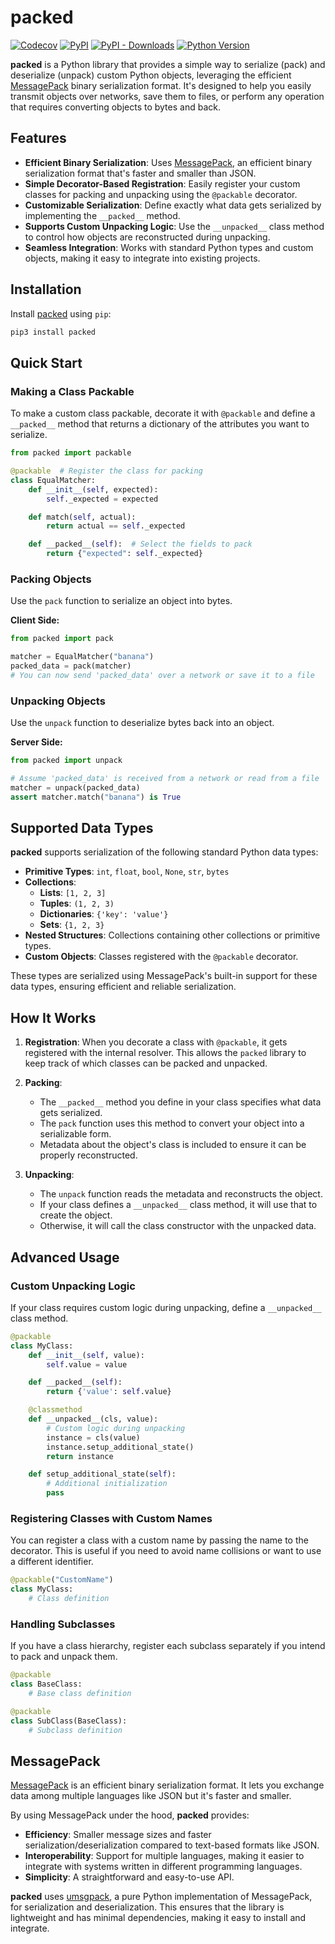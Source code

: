 # packed

[![Codecov](https://img.shields.io/codecov/c/github/tsv1/packed/master.svg?style=flat-square)](https://codecov.io/gh/tsv1/packed)
[![PyPI](https://img.shields.io/pypi/v/packed.svg?style=flat-square)](https://pypi.python.org/pypi/packed/)
[![PyPI - Downloads](https://img.shields.io/pypi/dm/packed?style=flat-square)](https://pypi.python.org/pypi/packed/)
[![Python Version](https://img.shields.io/pypi/pyversions/packed.svg?style=flat-square)](https://pypi.python.org/pypi/packed/)

**packed** is a Python library that provides a simple way to serialize (pack) and deserialize (unpack) custom Python objects, leveraging the efficient [MessagePack](https://msgpack.org/) binary serialization format. It's designed to help you easily transmit objects over networks, save them to files, or perform any operation that requires converting objects to bytes and back.

## Features

- **Efficient Binary Serialization**: Uses [MessagePack](https://msgpack.org/), an efficient binary serialization format that's faster and smaller than JSON.
- **Simple Decorator-Based Registration**: Easily register your custom classes for packing and unpacking using the `@packable` decorator.
- **Customizable Serialization**: Define exactly what data gets serialized by implementing the `__packed__` method.
- **Supports Custom Unpacking Logic**: Use the `__unpacked__` class method to control how objects are reconstructed during unpacking.
- **Seamless Integration**: Works with standard Python types and custom objects, making it easy to integrate into existing projects.

## Installation

Install [packed](https://pypi.python.org/pypi/packed/) using `pip`:

```sh
pip3 install packed
```

## Quick Start

### Making a Class Packable

To make a custom class packable, decorate it with `@packable` and define a `__packed__` method that returns a dictionary of the attributes you want to serialize.

```python
from packed import packable

@packable  # Register the class for packing
class EqualMatcher:
    def __init__(self, expected):
        self._expected = expected

    def match(self, actual):
        return actual == self._expected

    def __packed__(self):  # Select the fields to pack
        return {"expected": self._expected}
```

### Packing Objects

Use the `pack` function to serialize an object into bytes.

**Client Side:**

```python
from packed import pack

matcher = EqualMatcher("banana")
packed_data = pack(matcher)
# You can now send 'packed_data' over a network or save it to a file
```

### Unpacking Objects

Use the `unpack` function to deserialize bytes back into an object.

**Server Side:**

```python
from packed import unpack

# Assume 'packed_data' is received from a network or read from a file
matcher = unpack(packed_data)
assert matcher.match("banana") is True
```

## Supported Data Types

**packed** supports serialization of the following standard Python data types:

- **Primitive Types**: `int`, `float`, `bool`, `None`, `str`, `bytes`
- **Collections**:
  - **Lists**: `[1, 2, 3]`
  - **Tuples**: `(1, 2, 3)`
  - **Dictionaries**: `{'key': 'value'}`
  - **Sets**: `{1, 2, 3}`
- **Nested Structures**: Collections containing other collections or primitive types.
- **Custom Objects**: Classes registered with the `@packable` decorator.

These types are serialized using MessagePack's built-in support for these data types, ensuring efficient and reliable serialization.

## How It Works

1. **Registration**: When you decorate a class with `@packable`, it gets registered with the internal resolver. This allows the `packed` library to keep track of which classes can be packed and unpacked.

2. **Packing**:
   - The `__packed__` method you define in your class specifies what data gets serialized.
   - The `pack` function uses this method to convert your object into a serializable form.
   - Metadata about the object's class is included to ensure it can be properly reconstructed.

3. **Unpacking**:
   - The `unpack` function reads the metadata and reconstructs the object.
   - If your class defines a `__unpacked__` class method, it will use that to create the object.
   - Otherwise, it will call the class constructor with the unpacked data.

## Advanced Usage

### Custom Unpacking Logic

If your class requires custom logic during unpacking, define a `__unpacked__` class method.

```python
@packable
class MyClass:
    def __init__(self, value):
        self.value = value

    def __packed__(self):
        return {'value': self.value}

    @classmethod
    def __unpacked__(cls, value):
        # Custom logic during unpacking
        instance = cls(value)
        instance.setup_additional_state()
        return instance

    def setup_additional_state(self):
        # Additional initialization
        pass
```

### Registering Classes with Custom Names

You can register a class with a custom name by passing the name to the decorator. This is useful if you need to avoid name collisions or want to use a different identifier.

```python
@packable("CustomName")
class MyClass:
    # Class definition
```

### Handling Subclasses

If you have a class hierarchy, register each subclass separately if you intend to pack and unpack them.

```python
@packable
class BaseClass:
    # Base class definition

@packable
class SubClass(BaseClass):
    # Subclass definition
```

## MessagePack

[MessagePack](https://msgpack.org/) is an efficient binary serialization format. It lets you exchange data among multiple languages like JSON but it's faster and smaller.

By using MessagePack under the hood, **packed** provides:

- **Efficiency**: Smaller message sizes and faster serialization/deserialization compared to text-based formats like JSON.
- **Interoperability**: Support for multiple languages, making it easier to integrate with systems written in different programming languages.
- **Simplicity**: A straightforward and easy-to-use API.

**packed** uses [umsgpack](https://github.com/vsergeev/u-msgpack-python), a pure Python implementation of MessagePack, for serialization and deserialization. This ensures that the library is lightweight and has minimal dependencies, making it easy to install and integrate.
